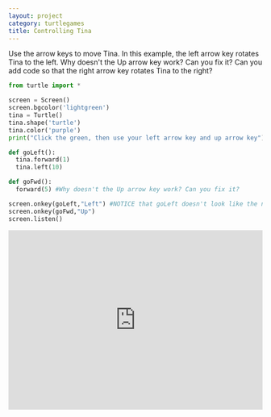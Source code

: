 ```yaml
---
layout: project
category: turtlegames
title: Controlling Tina
---
```

Use the arrow keys to move Tina. In this example, the left arrow key rotates Tina to the left. Why doesn't the Up arrow key work? Can you fix it? Can you add code so that the right arrow key rotates Tina to the right?
```python
from turtle import *

screen = Screen()
screen.bgcolor('lightgreen')
tina = Turtle()
tina.shape('turtle')
tina.color('purple')
print("Click the green, then use your left arrow key and up arrow key")

def goLeft():
  tina.forward(1)
  tina.left(10)

def goFwd():
  forward(5) #Why doesn't the Up arrow key work? Can you fix it?

screen.onkey(goLeft,"Left") #NOTICE that goLeft doesn't look like the normal goLeft()
screen.onkey(goFwd,"Up")
screen.listen()
```
<iframe src="https://trinket.io/embed/python/82aecc7f94" width="100%" height="356" frameborder="0" marginwidth="0" marginheight="0" allowfullscreen></iframe>

